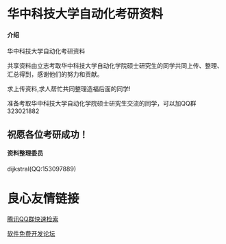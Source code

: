 # 华中科技大学自动化考研资料

#### 介绍
华中科技大学自动化考研资料

共享资料由立志考取华中科技大学自动化学院硕士研究生的同学共同上传、整理、汇总得到，感谢他们的努力和贡献。

求上传资料,求人帮忙共同整理造福后面的同学!

准备考取华中科技大学自动化学院硕士研究生交流的同学，可以加QQ群323021882


祝愿各位考研成功！
--------------------

#### 资料整理委员
dijkstral(QQ:153097889)







 # 良心友情链接

[腾讯QQ群快速检索](http://u.720life.cn/s/8cf73f7c)

[软件免费开发论坛](http://u.720life.cn/s/bbb01dc0)